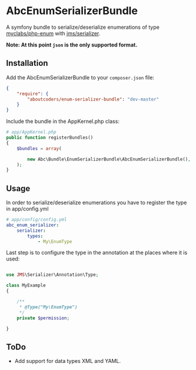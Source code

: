 AbcEnumSerializerBundle
==========================

A symfony bundle to serialize/deserialize enumerations of type [myclabs/php-enum](https://github.com/myclabs/php-enum) with [jms/serializer](https://github.com/schmittjoh/serializer).

**Note: At this point `json` is the only supported format.**

## Installation

Add the AbcEnumSerializerBundle to your `composer.json` file:

``` json
{
    "require": {
        "aboutcoders/enum-serializer-bundle": "dev-master"
    }
}
```

Include the bundle in the AppKernel.php class:

``` php
# app/AppKernel.php
public function registerBundles()
{
    $bundles = array(

        new Abc\Bundle\EnumSerializerBundle\AbcEnumSerializerBundle(),
    );
}
```
## Usage

In order to serialize/deserialize enumerations you have to register the type in app/config.yml

``` yaml
# app/config/config.yml
abc_enum_serializer:
    serializer:
        types:
            - My\EnumType
```

Last step is to configure the type in the annotation at the places where it is used:

``` php

use JMS\Serializer\Annotation\Type;

class MyExample
{

    /**
     * @Type("My\EnumType")
     */
    private $permission;

}
```

## ToDo
* Add support for data types XML and YAML.